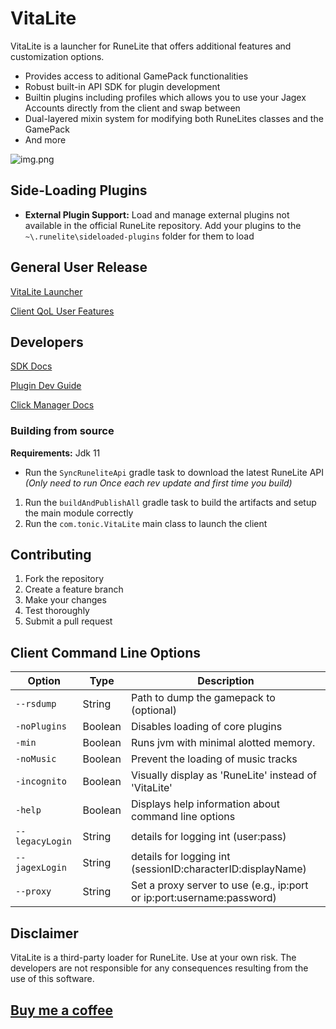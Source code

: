# VitaLite
VitaLite is a launcher for RuneLite that offers additional features and customization options.
- Provides access to aditional GamePack functionalities
- Robust built-in API SDK for plugin development
- Builtin plugins including profiles which allows you to use your Jagex Accounts directly from the client and swap between
- Dual-layered mixin system for modifying both RuneLites classes and the GamePack
- And more

![img.png](img.png)

## Side-Loading Plugins
- **External Plugin Support:** Load and manage external plugins not available in the official RuneLite repository.
  Add your plugins to the `~\.runelite\sideloaded-plugins` folder for them to load

## General User Release

[VitaLite Launcher](https://github.com/Tonic-Box/VitaLauncher/releases)

[Client QoL User Features](./docs/FEATURES.md)

## Developers
[SDK Docs](./docs/SDK-DOCS.md)

[Plugin Dev Guide](./docs/EXTERNALPLUGIN.md)

[Click Manager Docs](./docs/CLICKMANAGER.md)

### Building from source
**Requirements:** Jdk 11
- Run the `SyncRuneliteApi` gradle task to download the latest RuneLite API _(Only need to run Once each rev update and first time you build)_
1. Run the `buildAndPublishAll` gradle task to build the artifacts and setup the main module correctly
2. Run the `com.tonic.VitaLite` main class to launch the client

## Contributing
1. Fork the repository
2. Create a feature branch
3. Make your changes
4. Test thoroughly
5. Submit a pull request

## Client Command Line Options
| Option          | Type    | Description                                                            |
|-----------------|---------|------------------------------------------------------------------------|
| `--rsdump`      | String  | Path to dump the gamepack to (optional)                                |
| `-noPlugins`    | Boolean | Disables loading of core plugins                                       |
| `-min`          | Boolean | Runs jvm with minimal alotted memory.                                  |
| `-noMusic`      | Boolean | Prevent the loading of music tracks                                    |
| `-incognito`    | Boolean | Visually display as 'RuneLite' instead of 'VitaLite'                   |
| `-help`         | Boolean | Displays help information about command line options                   |
| `--legacyLogin` | String | details for logging int (user:pass)                                    |
| `--jagexLogin`  | String | details for logging int (sessionID:characterID:displayName)            |
| `--proxy`       | String  | Set a proxy server to use (e.g., ip:port or ip:port:username:password) |


## Disclaimer

VitaLite is a third-party loader for RuneLite. Use at your own risk. The developers are not responsible for any consequences resulting from the use of this software.

## [Buy me a coffee](https://ko-fi.com/tonicbox)